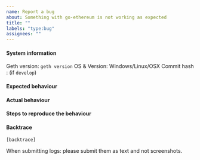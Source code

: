 ```yaml
---
name: Report a bug
about: Something with go-ethereum is not working as expected
title: ""
labels: "type:bug"
assignees: ""
---
```


#### System information

Geth version: `geth version`
OS & Version: Windows/Linux/OSX
Commit hash : (if `develop`)

#### Expected behaviour

#### Actual behaviour

#### Steps to reproduce the behaviour

#### Backtrace

```
[backtrace]
```

When submitting logs: please submit them as text and not screenshots.

